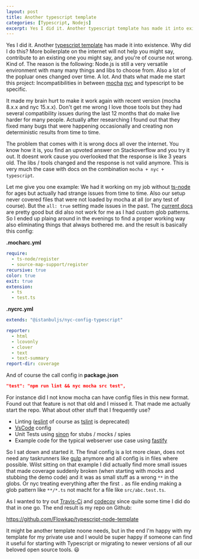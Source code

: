 ```yaml
---
layout: post
title: Another typescript template
categories: [Typescript, Nodejs]
excerpt: Yes I did it. Another typescript template has made it into existence. Why did I do this? ...
---
```


Yes I did it. Another [typescript template](https://github.com/Flowkap/typescript-node-template) has made it into existence. Why did I do this? More boilerplate on the internet will not help you might say, contribute to an existing one you might say, and you're of course not wrong. Kind of. The reason is the following: Node.js is still a very versatile environment with many many things and libs to choose from. Also a lot of the popluar ones changed over time. A lot. And thats what made me start this project: Incompatibilities in between [mocha](https://mochajs.org/) [nyc](https://github.com/istanbuljs/nyc) and typescript to be specific.

It made my brain hurt to make it work again with recent version (mocha 8.x.x and nyc 15.x.x). Don't get me wrong I love those tools but they had several compatibility issues during the last 12 months that do make live harder for many people. Actually after researching I found out that they fixed many bugs that were happening occasionally and creating non deterministic results from time to time.

The problem that comes with it is wrong docs all over the internet. You know how it is, you find an upvoted answer on Stackoverflow and you try it out. It doesnt work cause you  overlooked that the response is like 3 years old. The libs / tools changed and the response is not valid anymore. This is very much the case with docs on the combination `mocha + nyc + typescript`.

Let me give you one example: We had it working on my job without [ts-node](https://github.com/TypeStrong/ts-node) for ages but actually had strange issues from time to time. Also our setup never covered files that were not loaded by mocha at all (or any test of course). But the `all: true` setting made issues in the past. The [current docs](https://www.npmjs.com/package/@istanbuljs/nyc-config-typescript) are pretty good but did also not work for me as I had custom glob patterns. So I ended up plaing around in the evenings to find a proper working way also eliminating things that always bothered me. and the result is basically this config:

**.mocharc.yml**

```yml
require:
  - ts-node/register
  - source-map-support/register
recursive: true
color: true
exit: true
extension:
  - ts
  - test.ts
```

**.nycrc.yml**
```yml
extends: "@istanbuljs/nyc-config-typescript"

reporter:
  - html
  - lcovonly
  - clover
  - text
  - text-summary
report-dir: coverage

```

And of course the call config in **package.json**

```json
"test": "npm run lint && nyc mocha src test",
```

For instance did I not know mocha can have config files in this new format. Found out that feature is not that old and I missed it. That made me actually start the repo. What about other stuff that I frequently use?

* Linting ([eslint](https://github.com/eslint/eslint) of course as [tslint](https://github.com/palantir/tslint) is deprecated)
* [VsCode](https://code.visualstudio.com/) config
* Unit Tests using [sinon](https://github.com/sinonjs/sinon) for stubs / mocks / spies
* Example code for the typical webserver use case using [fastify](https://github.com/fastify/fastify)

So I sat down and started it. The final config is a lot more clean, does not need any taskrunners like [gulp](https://github.com/gulpjs/gulp) anymore and all config is in files where possible. Wilst sitting on that example I did actually find more small issues that made coverage suddenly broken (when starting with mocks and stubbing the demo code) and it was as small stuff as a wrong `**` in the globs. Or nyc treating everything after the first `.` as file ending making a glob pattern like `**/*.ts` not macht for a file like `src/abc.test.ts`.

As I wanted to try out [Travis-Ci](https://travis-ci.com/) and [codecov](https://codecov.io/) since quite some time I did do that in one go. The end result is my repo on Github:

https://github.com/Flowkap/typescript-node-template

It might be another template noone needs, but in the end I'm happy with my template for my private use and I would be super happy if someone can find it useful for starting with Typescript or migrating to newer versions of all our beloved open source tools. :smiley: